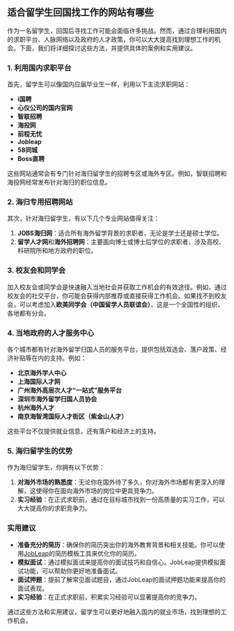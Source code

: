 ## **适合留学生回国找工作的网站有哪些**

作为一名留学生，回国后寻找工作可能会面临许多挑战。然而，通过合理利用国内的求职平台、人脉网络以及政府的人才政策，你可以大大提高找到理想工作的机会。下面，我们将详细探讨这些方法，并提供具体的案例和实用建议。

### **1. 利用国内求职平台**

首先，留学生可以像国内应届毕业生一样，利用以下主流求职网站：

- **i国聘**
- **心仪公司的国内官网**
- **智联招聘**
- **海投网**
- **前程无忧**
- **Jobleap**
- **58同城**
- **Boss直聘**

这些网站通常会有专门针对海归留学生的招聘专区或海外专区。例如，智联招聘和海投网经常发布针对海归的职位信息。

### **2. 海归专用招聘网站**

其次，针对海归留学生，有以下几个专业网站值得关注：

1. **JOBS海归网**：适合所有海外留学背景的求职者，无论是学士还是硕士学位。
2. **留学人才网**和**海外招聘网**：主要面向博士或博士后学位的求职者，涉及高校、科研院所和地方政府的职位。

### **3. 校友会和同学会**

加入校友会或同学会是快速融入当地社会并获取工作机会的有效途径。例如，通过校友会的社交平台，你可能会获得内部推荐或直接获得工作机会。如果找不到校友会，可以考虑加入**欧美同学会（中国留学人员联谊会）**，这是一个全国性的组织，各地都有分会。

### **4. 当地政府的人才服务中心**

各个城市都有针对海外留学归国人员的服务平台，提供包括双选会、落户政策、经济补贴等在内的支持。例如：

- **北京海外学人中心**
- **上海国际人才网**
- **广州海外高层次人才“一站式”服务平台**
- **深圳市海外留学归国人员协会**
- **杭州海外人才**
- **南京海智湾国际人才街区（紫金山人才）**

这些平台不仅提供就业信息，还有落户和经济上的支持。

### **5. 海归留学生的优势**

作为海归留学生，你拥有以下优势：

1. **对海外市场的熟悉度**：无论你在国外待了多久，你对海外市场都有更深入的理解，这使得你在面向海外市场的岗位中更具竞争力。
2. **实习经验**：在正式求职前，通过在目标城市找到一份高质量的实习工作，可以大大提高你的求职竞争力。

### **实用建议**

- **准备充分的简历**：确保你的简历突出你的海外教育背景和相关技能。你可以使用[JobLeap](https://www.jobleap.cn)的简历模板工具来优化你的简历。
- **模拟面试**：通过模拟面试来提高你的面试技巧和自信心。JobLeap提供模拟面试功能，可以帮助你更好地准备面试。
- **面试押题**：提前了解常见面试题目，通过JobLeap的面试押题功能来提高你的面试表现。
- **实习经验**：在正式求职前，积累实习经验可以显著提高你的竞争力。

通过这些方法和实用建议，留学生可以更好地融入国内的就业市场，找到理想的工作机会。